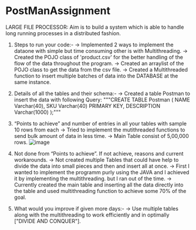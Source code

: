 # PostManAssignment
LARGE FILE PROCESSOR: Aim is to build a system which is able to handle long running processes in a distributed fashion.
1. Steps to run your code:-
  -> Implemented 2 ways to implement the dataone with simple but time consuming other is with Multithreading.
  -> Created the POJO class of 'product.csv' for the better handling of the flow of the data throughout the program.
  -> Created an arraylist of the POJO class to get the data from the csv file.
  -> Created a Multithreaded function to insert multiple batches of data into the DATABASE at the same instance.


2. Details of all the tables and their schema:-
  -> Created a table Postman to insert the data with following Query:
  """CREATE TABLE Postman (
  NAME Varchar(40),
  SKU Varchar(40) PRIMARY KEY,
  DESCRIPTION Varchar(1000)
  );"""

3. “Points to achieve” and number of entries in all your tables with sample 10 rows from each
-> Tried to implement the mutithreaded functions to send bulk amount of data in less time. 
-> Main Table consist of 5,00,000 rows.
![image](https://user-images.githubusercontent.com/73744393/135102192-3288c926-e98e-456b-ac29-aafa3a5b9680.png)

4. Not done from “Points to achieve”. If not achieve, reasons and current workarounds.
-> Not created multiple Tables that could have help to divide the data into small pieces and then and insert all at once.
-> First I wanted to implement the programm purly using the JAVA and I achieved it by implementing the multithreading. but I ran out of the time.
-> Currently created the main table and inserting all the data directly into the table and used multithreading function to achieve some 70% of the goal.

5. What would you improve if given more days:-
-> Use multiple tables along with the multithreading to work efficiently and in optimally ["DIVIDE AND CONQUER"].

